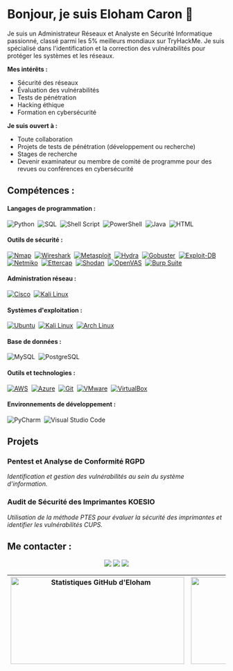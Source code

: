 # Bonjour, je suis Eloham Caron 👋

Je suis un Administrateur Réseaux et Analyste en Sécurité Informatique passionné, classé parmi les 5% meilleurs mondiaux sur TryHackMe. Je suis spécialisé dans l'identification et la correction des vulnérabilités pour protéger les systèmes et les réseaux.

**Mes intérêts :**
- Sécurité des réseaux
- Évaluation des vulnérabilités
- Tests de pénétration
- Hacking éthique
- Formation en cybersécurité

**Je suis ouvert à :**
- Toute collaboration
- Projets de tests de pénétration (développement ou recherche)
- Stages de recherche
- Devenir examinateur ou membre de comité de programme pour des revues ou conférences en cybersécurité

## Compétences :

#### Langages de programmation :
![Python](https://img.shields.io/badge/Python-3776AB?style=for-the-badge&logo=python&logoColor=white)&nbsp;
![SQL](https://img.shields.io/badge/SQL-316192?style=for-the-badge&logo=postgresql&logoColor=white)&nbsp;
![Shell Script](https://img.shields.io/badge/Shell_Script-121011?style=for-the-badge&logo=gnu-bash&logoColor=white)&nbsp;
![PowerShell](https://img.shields.io/badge/PowerShell-5391FE?style=for-the-badge&logo=powershell&logoColor=white)&nbsp;
![Java](https://img.shields.io/badge/Java-ED8B00?style=for-the-badge&logo=java&logoColor=white)&nbsp;
![HTML](https://img.shields.io/badge/HTML-E34F26?style=for-the-badge&logo=html5&logoColor=white)

#### Outils de sécurité :
[![Nmap](https://img.shields.io/badge/Nmap-0A0A0A?style=for-the-badge&logo=nmap&logoColor=white)](https://nmap.org)&nbsp;
[![Wireshark](https://img.shields.io/badge/Wireshark-1679A7?style=for-the-badge&logo=wireshark&logoColor=white)](https://www.wireshark.org)&nbsp;
[![Metasploit](https://img.shields.io/badge/Metasploit-049C9C?style=for-the-badge&logo=metasploit&logoColor=white)](https://www.metasploit.com)&nbsp;
[![Hydra](https://img.shields.io/badge/Hydra-4A4A4A?style=for-the-badge&logo=gnu-bash&logoColor=white)](https://github.com/vanhauser-thc/thc-hydra)&nbsp;
[![Gobuster](https://img.shields.io/badge/Gobuster-000000?style=for-the-badge&logo=gnu-bash&logoColor=white)](https://github.com/OJ/gobuster)&nbsp;
[![Exploit-DB](https://img.shields.io/badge/Exploit_DB-000000?style=for-the-badge&logo=exploit-db&logoColor=white)](https://www.exploit-db.com)&nbsp;
[![Netmiko](https://img.shields.io/badge/Netmiko-000000?style=for-the-badge&logo=netmiko&logoColor=white)](https://github.com/ktbyers/netmiko)&nbsp;
[![Ettercap](https://img.shields.io/badge/Ettercap-000000?style=for-the-badge&logo=ettercap&logoColor=white)](https://www.ettercap-project.org)&nbsp;
[![Shodan](https://img.shields.io/badge/Shodan-000000?style=for-the-badge&logo=shodan&logoColor=white)](https://www.shodan.io)&nbsp;
[![OpenVAS](https://img.shields.io/badge/OpenVAS-008000?style=for-the-badge&logo=openvas&logoColor=white)](https://www.openvas.org)&nbsp;
[![Burp Suite](https://img.shields.io/badge/Burp_Suite-FF6600?style=for-the-badge&logo=burp-suite&logoColor=white)](https://portswigger.net/burp)

#### Administration réseau :
[![Cisco](https://img.shields.io/badge/Cisco-1BA0D7?style=for-the-badge&logo=cisco&logoColor=white)](https://www.cisco.com)&nbsp;
[![Kali Linux](https://img.shields.io/badge/Kali_Linux-557C94?style=for-the-badge&logo=linux&logoColor=white)](https://www.kali.org)

#### Systèmes d'exploitation :
[![Ubuntu](https://img.shields.io/badge/Ubuntu-E95420?style=for-the-badge&logo=ubuntu&logoColor=white)](https://ubuntu.com)&nbsp;
[![Kali Linux](https://img.shields.io/badge/Kali_Linux-557C94?style=for-the-badge&logo=linux&logoColor=white)](https://www.kali.org)&nbsp;
[![Arch Linux](https://img.shields.io/badge/Arch_Linux-1793D1?style=for-the-badge&logo=arch-linux&logoColor=white)](https://archlinux.org)

#### Base de données :
![MySQL](https://img.shields.io/badge/MySQL-4479A1?style=for-the-badge&logo=mysql&logoColor=white)&nbsp;
![PostgreSQL](https://img.shields.io/badge/PostgreSQL-336791?style=for-the-badge&logo=postgresql&logoColor=white)

#### Outils et technologies :
[![AWS](https://img.shields.io/badge/AWS-232F3E?style=for-the-badge&logo=amazon-aws&logoColor=white)](https://aws.amazon.com)&nbsp;
[![Azure](https://img.shields.io/badge/Azure-0078D4?style=for-the-badge&logo=microsoft-azure&logoColor=white)](https://azure.microsoft.com)&nbsp;
[![Git](https://img.shields.io/badge/Git-F05032?style=for-the-badge&logo=git&logoColor=white)](https://git-scm.com)&nbsp;
[![VMware](https://img.shields.io/badge/VMware-607078?style=for-the-badge&logo=vmware&logoColor=white)](https://www.vmware.com)&nbsp;
[![VirtualBox](https://img.shields.io/badge/VirtualBox-183A61?style=for-the-badge&logo=virtualbox&logoColor=white)](https://www.virtualbox.org)

#### Environnements de développement :
![PyCharm](https://img.shields.io/badge/PyCharm-000000?style=for-the-badge&logo=pycharm&logoColor=white)&nbsp;
![Visual Studio Code](https://img.shields.io/badge/Visual_Studio_Code-007ACC?style=for-the-badge&logo=visual-studio-code&logoColor=white)


## Projets

### Pentest et Analyse de Conformité RGPD
*Identification et gestion des vulnérabilités au sein du système d'information.*

### Audit de Sécurité des Imprimantes KOESIO
*Utilisation de la méthode PTES pour évaluer la sécurité des imprimantes et identifier les vulnérabilités CUPS.*

## Me contacter :

<p align="center">
  <a href="https://www.linkedin.com/in/eloham-caron/"><img src="https://img.shields.io/badge/LinkedIn-%230077B5.svg?style=for-the-badge&logo=linkedin&logoColor=white" /></a>
  <a href="mailto:eloham.caron@example.com"><img src="https://img.shields.io/badge/Email-D14836?style=for-the-badge&logo=gmail&logoColor=white" /></a>
  <a href="https://github.com/caroneloham"><img src="https://img.shields.io/badge/GitHub-%2312100E.svg?style=for-the-badge&logo=github&logoColor=white" /></a>
</p>

| <a href="https://github-readme-stats.vercel.app/api?username=caroneloham&show_icons=true&include_all_commits=true&theme=radical&hide_border=true"><img align="center" src="https://github-readme-stats.vercel.app/api?username=caroneloham&show_icons=true&include_all_commits=true&theme=radical&hide_border=true" alt="Statistiques GitHub d'Eloham" width="400" height="200"/></a> | <a href="https://github-readme-stats.vercel.app/api/top-langs/?username=caroneloham&layout=compact&theme=radical&hide_border=true"><img align="center" src="https://github-readme-stats.vercel.app/api/top-langs/?username=caroneloham&layout=compact&theme=radical&hide_border=true" width="400" height="200"/></a> |
| ------------- | ------------- |
